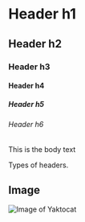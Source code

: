 # Header h1
## Header h2
### Header h3
#### Header h4
##### Header h5
###### Header h6 
This is the body  text

Types of headers. 

## Image 

![Image of Yaktocat](https://octodex.github.com/images/yaktocat.png)
